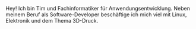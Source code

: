 Hey!
Ich bin Tim und Fachinformatiker für Anwendungsentwicklung.
Neben meinem Beruf als Software-Developer beschäftige ich mich viel mit Linux, Elektronik und dem Thema 3D-Druck.
